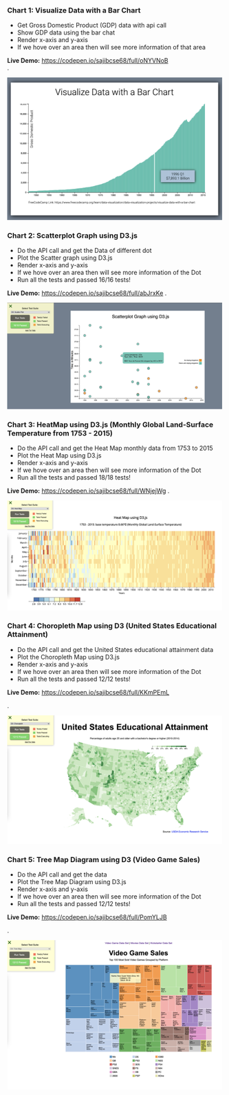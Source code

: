 ### Chart 1: Visualize Data with a Bar Chart

- Get Gross Domestic Product (GDP) data with api call
- Show GDP data using the bar chat
- Render x-axis and y-axis
- If we hove over an area then will see more information of that area

**Live Demo:** https://codepen.io/sajibcse68/full/oNYVNoB  
.

<img src="images/visualize-gdp-data-with-bar-chart.png" alt="visualize-gdp-data-with-bar-chart" width="500px"/>

### Chart 2: Scatterplot Graph using D3.js

- Do the API call and get the Data of different dot
- Plot the Scatter graph using D3.js
- Render x-axis and y-axis
- If we hove over an area then will see more information of the Dot
- Run all the tests and passed 16/16 tests!

**Live Demo:** https://codepen.io/sajibcse68/full/abJrxKe
.

<img src="images/d3-scatterplot-graph.png" alt="d3-scatterplot-graph" width="500px"/>

### Chart 3: HeatMap using D3.js (Monthly Global Land-Surface Temperature from 1753 - 2015)

- Do the API call and get the Heat Map monthly data from 1753 to 2015
- Plot the Heat Map using D3.js
- Render x-axis and y-axis
- If we hove over an area then will see more information of the Dot
- Run all the tests and passed 18/18 tests!

**Live Demo:** https://codepen.io/sajibcse68/full/WNjejWg
.

<img src="images/d3-heat-map.png" alt="d3-heat-map" width="500px"/>

### Chart 4: Choropleth Map using D3 (United States Educational Attainment)

- Do the API call and get the United States educational attainment data
- Plot the Choropleth Map using D3.js
- Render x-axis and y-axis
- If we hove over an area then will see more information of the Dot
- Run all the tests and passed 12/12 tests!

**Live Demo:** https://codepen.io/sajibcse68/full/KKmPEmL

.

<img src="images/d3-choropleth.png" alt="d3-choropleth" width="500px"/>

### Chart 5: Tree Map Diagram using D3 (Video Game Sales)

- Do the API call and get the data
- Plot the Tree Map Diagram using D3.js
- Render x-axis and y-axis
- If we hove over an area then will see more information of the Dot
- Run all the tests and passed 12/12 tests!

**Live Demo:** https://codepen.io/sajibcse68/full/PomYLJB

.

<img src="images/tree-map-diagram.png" alt="tree-map-diagram" width="500px"/>
